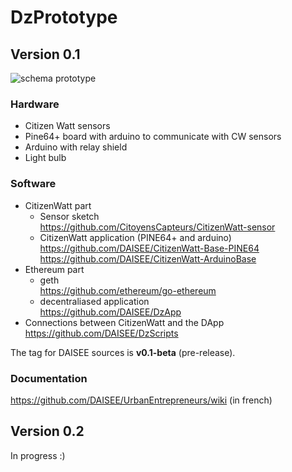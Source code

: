 # DzPrototype
  
## Version 0.1

![schema prototype](https://hackpad-attachments.imgix.net/hackpad.com_d55JBV5B1Vy_p.602889_1472755256932_14215184_10154001154263915_845143439_o.jpg)

### Hardware
- Citizen Watt sensors
- Pine64+ board with arduino to communicate with CW sensors
- Arduino with relay shield
- Light bulb 

### Software
- CitizenWatt part
    - Sensor sketch  
https://github.com/CitoyensCapteurs/CitizenWatt-sensor  
    - CitizenWatt application (PINE64+ and arduino)  
https://github.com/DAISEE/CitizenWatt-Base-PINE64  
https://github.com/DAISEE/CitizenWatt-ArduinoBase   
- Ethereum part  
    - geth  
    https://github.com/ethereum/go-ethereum  
    - decentraliased application  
    https://github.com/DAISEE/DzApp  
- Connections between CitizenWatt and the DApp  
https://github.com/DAISEE/DzScripts  

The tag for DAISEE sources is **v0.1-beta** (pre-release).  

### Documentation
https://github.com/DAISEE/UrbanEntrepreneurs/wiki (in french)  


## Version 0.2 

In progress :)
